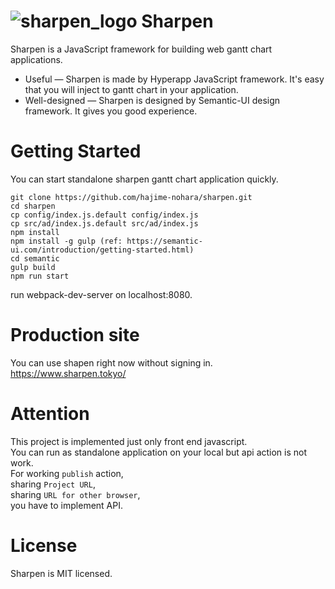 # ![sharpen_logo](http://www.sharpen.tokyo/assets/images/logo_small.png?t=1) Sharpen
Sharpen is a JavaScript framework for building web gantt chart applications.

* Useful — Sharpen is made by Hyperapp JavaScript framework. It's easy that you will inject to gantt chart in your application.
* Well-designed — Sharpen is designed by Semantic-UI design framework. It gives you good experience.
  
# Getting Started
You can start standalone sharpen gantt chart application quickly.
```
git clone https://github.com/hajime-nohara/sharpen.git
cd sharpen
cp config/index.js.default config/index.js
cp src/ad/index.js.default src/ad/index.js
npm install
npm install -g gulp (ref: https://semantic-ui.com/introduction/getting-started.html) 
cd semantic
gulp build
npm run start
```
run webpack-dev-server on localhost:8080.

# Production site
You can use shapen right now without signing in.  
https://www.sharpen.tokyo/

# Attention
This project is implemented just only front end javascript.  
You can run as standalone application on your local but api action is not work.  
For working ```publish``` action,  
sharing ```Project URL```,  
sharing ```URL for other browser```,   
you have to implement API.  

# License
Sharpen is MIT licensed.
